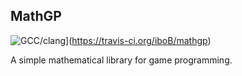 MathGP
------

![GCC/clang](https://travis-ci.org/iboB/mathgp.svg?branch=master)](https://travis-ci.org/iboB/mathgp)

A simple mathematical library for game programming.
